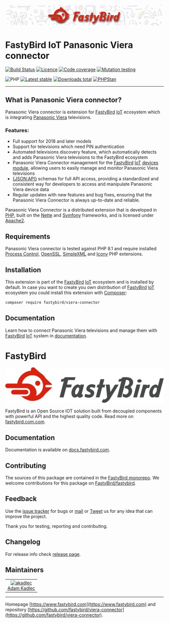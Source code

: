 <p align="center">
	<img src="https://github.com/fastybird/.github/blob/main/assets/repo_title.png?raw=true" alt="FastyBird"/>
</p>

# FastyBird IoT Panasonic Viera connector

[![Build Status](https://img.shields.io/github/actions/workflow/status/FastyBird/viera-connector/ci.yaml?style=flat-square)](https://github.com/FastyBird/viera-connector/actions)
[![Licence](https://img.shields.io/github/license/FastyBird/viera-connector?style=flat-square)](https://github.com/FastyBird/viera-connector/blob/main/LICENSE.md)
[![Code coverage](https://img.shields.io/coverallsCoverage/github/FastyBird/viera-connector?style=flat-square)](https://coveralls.io/r/FastyBird/viera-connector)
[![Mutation testing](https://img.shields.io/endpoint?style=flat-square&url=https%3A%2F%2Fbadge-api.stryker-mutator.io%2Fgithub.com%2FFastyBird%2Fviera-connector%2Fmain)](https://dashboard.stryker-mutator.io/reports/github.com/FastyBird/viera-connector/main)

![PHP](https://badgen.net/packagist/php/FastyBird/viera-connector?cache=300&style=flat-square)
[![Latest stable](https://badgen.net/packagist/v/FastyBird/viera-connector/latest?cache=300&style=flat-square)](https://packagist.org/packages/FastyBird/viera-connector)
[![Downloads total](https://badgen.net/packagist/dt/FastyBird/viera-connector?cache=300&style=flat-square)](https://packagist.org/packages/FastyBird/viera-connector)
[![PHPStan](https://img.shields.io/badge/PHPStan-enabled-brightgreen.svg?style=flat-square)](https://github.com/phpstan/phpstan)

***

## What is Panasonic Viera connector?

Panasonic Viera connector is extension for [FastyBird](https://www.fastybird.com) [IoT](https://en.wikipedia.org/wiki/Internet_of_things) ecosystem
which is integrating [Panasonic Viera](https://www.panasonic.com) televisions.

### Features:

- Full support for 2018 and later models
- Support for televisions which need PIN authentication
- Automated televisions discovery feature, which automatically detects and adds Panasonic Viera televisions to the FastyBird ecosystem
- Panasonic Viera Connector management for the [FastyBird](https://www.fastybird.com) [IoT](https://en.wikipedia.org/wiki/Internet_of_things) [devices module](https://github.com/FastyBird/devices-module), allowing users to easily manage and monitor Panasonic Viera televisions
- [{JSON:API}](https://jsonapi.org/) schemas for full API access, providing a standardized and consistent way for developers to access and manipulate Panasonic Viera device data
- Regular updates with new features and bug fixes, ensuring that the Panasonic Viera Connector is always up-to-date and reliable.

Panasonic Viera Connector is a distributed extension that is developed in [PHP](https://www.php.net), built on the [Nette](https://nette.org) and [Symfony](https://symfony.com) frameworks,
and is licensed under [Apache2](http://www.apache.org/licenses/LICENSE-2.0).


## Requirements

Panasonic Viera connector is tested against PHP 8.1 and require installed [Process Control](https://www.php.net/manual/en/book.pcntl.php),
[OpenSSL](https://www.php.net/manual/en/book.openssl.php), [SimpleXML](https://www.php.net/manual/en/book.simplexml.php) and [Iconv](https://www.php.net/manual/en/book.iconv.php)
PHP extensions.

## Installation

This extension is part of the [FastyBird](https://www.fastybird.com) [IoT](https://en.wikipedia.org/wiki/Internet_of_things) ecosystem and is installed by default.
In case you want to create you own distribution of [FastyBird](https://www.fastybird.com) [IoT](https://en.wikipedia.org/wiki/Internet_of_things) ecosystem you could install this extension with  [Composer](http://getcomposer.org/):

```sh
composer require fastybird/viera-connector
```

## Documentation

Learn how to connect Panasonic Viera televisions and manage them with [FastyBird](https://www.fastybird.com) [IoT](https://en.wikipedia.org/wiki/Internet_of_things) system
in [documentation](https://github.com/FastyBird/viera-connector/wiki).

# FastyBird

<p align="center">
	<img src="https://github.com/fastybird/.github/blob/main/assets/fastybird_row.svg?raw=true" alt="FastyBird"/>
</p>

FastyBird is an Open Source IOT solution built from decoupled components with powerful API and the highest quality code. Read more on [fastybird.com.com](https://www.fastybird.com).

## Documentation

Documentation is available on [docs.fastybird.com](https://docs.fastybird.com).

## Contributing

The sources of this package are contained in the [FastyBird monorepo](https://github.com/FastyBird/fastybird). We welcome contributions for this package on [FastyBird/fastybird](https://github.com/FastyBird/).

## Feedback

Use the [issue tracker](https://github.com/FastyBird/fastybird/issues) for bugs
or [mail](mailto:code@fastybird.com) or [Tweet](https://twitter.com/fastybird) us for any idea that can improve the
project.

Thank you for testing, reporting and contributing.

## Changelog

For release info check [release page](https://github.com/FastyBird/fastybird/releases).

## Maintainers

<table>
	<tbody>
		<tr>
			<td align="center">
				<a href="https://github.com/akadlec">
					<img alt="akadlec" width="80" height="80" src="https://avatars3.githubusercontent.com/u/1866672?s=460&amp;v=4" />
				</a>
				<br>
				<a href="https://github.com/akadlec">Adam Kadlec</a>
			</td>
		</tr>
	</tbody>
</table>

***
Homepage [https://www.fastybird.com](https://www.fastybird.com) and
repository [https://github.com/fastybird/viera-connector](https://github.com/fastybird/viera-connector).
